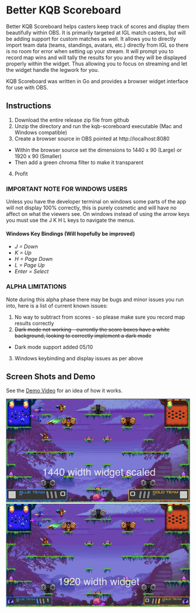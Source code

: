 # Better KQB Scoreboard

Better KQB Scoreboard helps casters keep track of scores and display them beautifully within OBS. It is primarily targeted at IGL match casters, but will be adding support for custom matches as well. It allows you to directly import team data (teams, standings, avatars, etc.) directly from IGL so there is no room for error when setting up your stream. It will prompt you to record map wins and will tally the results for you and they will be displayed properly within the widget. Thus allowing you to focus on streaming and let the widget handle the legwork for you. 

KQB Scoreboard was written in Go and provides a browser widget interface for use with OBS. 

## Instructions
1. Download the entire release zip file from github
2. Unzip the directory and run the kqb-scoreboard executable (Mac and Windows compatible)
3. Create a browser source in OBS pointed at http://localhost:8080
* Within the browser source set the dimensions to 1440 x 90 (Large) or 1920 x 90 (Smaller)
* Then add a green chroma filter to make it transparent
4. Profit

### IMPORTANT NOTE FOR WINDOWS USERS
Unless you have the developer terminal on windows some parts of the app will not display 100% correctly, this is purely cosmetic and will have no affect on what the viewers see. On windows instead of using the arrow keys you must use the J K H L keys to navigate the menus. 

#### Windows Key Bindings (Will hopefully be improved)
- *J = Down*
- *K = Up*
- *H = Page Down*
- *L = Page Up*
- *Enter = Select*

### ALPHA LIMITATIONS
Note during this alpha phase there may be bugs and minor issues you run into, here is a list of current known issues: 
1. No way to subtract from scores - so please make sure you record map results correctly
2. ~~Dark mode not working - currently the score boxes have a white background, looking to correctly implement a dark mode~~ 
* Dark mode support added 05/10
3. Windows keybinding and display issues as per above


## Screen Shots and Demo
See the [Demo Video](https://www.youtube.com/watch?v=YtqzHPiRYow) for an idea of how it works. 

![Screen Shot 1](/screenshots/scoreboard-ss-1.png)
![Screen Shot 2](/screenshots/scoreboard-ss-2.png)